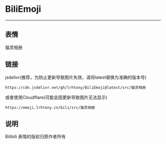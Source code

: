 # BiliEmoji
---
## 表情
猫灵相册
## 链接
jsdelivr(推荐，为防止更新导致图片失效，请将latest替换为准确的版本号)
```
https://cdn.jsdelivr.net/gh/lrhtony/BiliEmoji@latest/src/猫灵相册
```
或者使用Cloudflare(可能会因更新导致图片无法显示)
```
https://emoji.lrhtony.cn/bili/src/猫灵相册
```
## 说明
Bilibili 表情的版权归原作者所有
